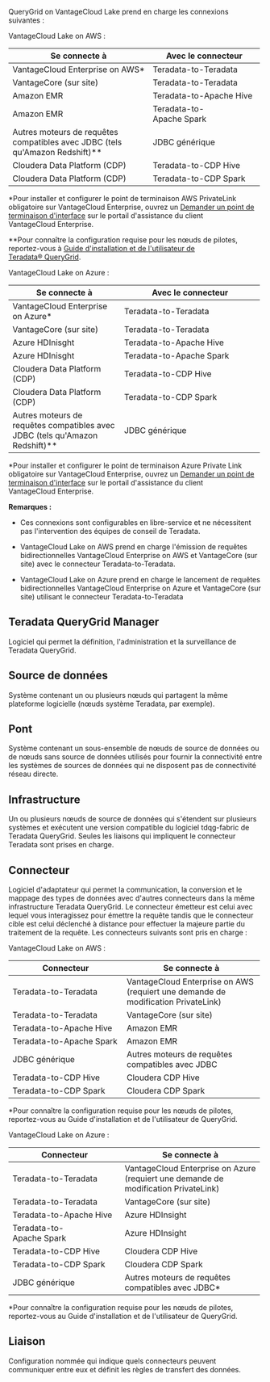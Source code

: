 QueryGrid on VantageCloud Lake prend en charge les connexions suivantes :

VantageCloud Lake on AWS :

<table style="width:99%;">
<colgroup>
<col style="width: 44%" />
<col style="width: 55%" />
</colgroup>
<thead>
<tr class="header">
<th>Se connecte à</th>
<th>Avec le connecteur</th>
</tr>
</thead>
<tbody>
<tr class="odd">
<td>VantageCloud Enterprise on AWS*</td>
<td>Teradata-to-Teradata</td>
</tr>
<tr class="even">
<td>VantageCore (sur site)</td>
<td>Teradata-to-Teradata</td>
</tr>
<tr class="odd">
<td>Amazon EMR</td>
<td>Teradata-to-Apache Hive</td>
</tr>
<tr class="even">
<td>Amazon EMR</td>
<td>Teradata-to-Apache Spark</td>
</tr>
<tr class="odd">
<td>Autres moteurs de requêtes compatibles avec JDBC (tels qu'Amazon Redshift)**</td>
<td>JDBC générique</td>
</tr>
<tr class="even">
<td>Cloudera Data Platform (CDP)</td>
<td>Teradata-to-CDP Hive</td>
</tr>
<tr class="odd">
<td>Cloudera Data Platform (CDP)</td>
<td>Teradata-to-CDP Spark</td>
</tr>
</tbody>
</table>

\*Pour installer et configurer le point de terminaison AWS PrivateLink obligatoire sur VantageCloud Enterprise, ouvrez un [Demander un point de terminaison d'interface](yml1671157089031.md) sur le portail d'assistance du client VantageCloud Enterprise.

\*\*Pour connaître la configuration requise pour les nœuds de pilotes, reportez-vous à [Guide d'installation et de l'utilisateur de Teradata® QueryGrid](https://docs.teradata.com/search/books?filters=prodname~%2522Teradata+QueryGrid%2522&sort=last_update).

VantageCloud Lake on Azure :

<table style="width:99%;">
<colgroup>
<col style="width: 44%" />
<col style="width: 55%" />
</colgroup>
<thead>
<tr class="header">
<th>Se connecte à</th>
<th>Avec le connecteur</th>
</tr>
</thead>
<tbody>
<tr class="odd">
<td>VantageCloud Enterprise on Azure*</td>
<td>Teradata-to-Teradata</td>
</tr>
<tr class="even">
<td>VantageCore (sur site)</td>
<td>Teradata-to-Teradata</td>
</tr>
<tr class="odd">
<td>Azure HDInisght</td>
<td>Teradata-to-Apache Hive</td>
</tr>
<tr class="even">
<td>Azure HDInisght</td>
<td>Teradata-to-Apache Spark</td>
</tr>
<tr class="odd">
<td>Cloudera Data Platform (CDP)</td>
<td>Teradata-to-CDP Hive</td>
</tr>
<tr class="even">
<td>Cloudera Data Platform (CDP)</td>
<td>Teradata-to-CDP Spark</td>
</tr>
<tr class="odd">
<td>Autres moteurs de requêtes compatibles avec JDBC (tels qu'Amazon Redshift)**</td>
<td>JDBC générique</td>
</tr>
</tbody>
</table>

\*Pour installer et configurer le point de terminaison Azure Private Link obligatoire sur VantageCloud Enterprise, ouvrez un [Demander un point de terminaison d'interface](yml1671157089031.md) sur le portail d'assistance du client VantageCloud Enterprise.

**Remarques :**

-   Ces connexions sont configurables en libre-service et ne nécessitent pas l'intervention des équipes de conseil de Teradata.

-   VantageCloud Lake on AWS prend en charge l'émission de requêtes bidirectionnelles VantageCloud Enterprise on AWS et VantageCore (sur site) avec le connecteur Teradata-to-Teradata.

-   VantageCloud Lake on Azure prend en charge le lancement de requêtes bidirectionnelles VantageCloud Enterprise on Azure et VantageCore (sur site) utilisant le connecteur Teradata-to-Teradata

Teradata QueryGrid Manager
--------------------------

Logiciel qui permet la définition, l'administration et la surveillance de Teradata QueryGrid.

Source de données
-----------------

Système contenant un ou plusieurs nœuds qui partagent la même plateforme logicielle (nœuds système Teradata, par exemple).

Pont
----

Système contenant un sous-ensemble de nœuds de source de données ou de nœuds sans source de données utilisés pour fournir la connectivité entre les systèmes de sources de données qui ne disposent pas de connectivité réseau directe.

Infrastructure
--------------

Un ou plusieurs nœuds de source de données qui s'étendent sur plusieurs systèmes et exécutent une version compatible du logiciel tdqg-fabric de Teradata QueryGrid. Seules les liaisons qui impliquent le connecteur Teradata sont prises en charge.

Connecteur
----------

Logiciel d'adaptateur qui permet la communication, la conversion et le mappage des types de données avec d'autres connecteurs dans la même infrastructure Teradata QueryGrid. Le connecteur émetteur est celui avec lequel vous interagissez pour émettre la requête tandis que le connecteur cible est celui déclenché à distance pour effectuer la majeure partie du traitement de la requête. Les connecteurs suivants sont pris en charge :

VantageCloud Lake on AWS :

<table style="width:99%;">
<colgroup>
<col style="width: 45%" />
<col style="width: 54%" />
</colgroup>
<thead>
<tr class="header">
<th>Connecteur</th>
<th>Se connecte à</th>
</tr>
</thead>
<tbody>
<tr class="odd">
<td>Teradata-to-Teradata</td>
<td>VantageCloud Enterprise on AWS (requiert une demande de modification PrivateLink)</td>
</tr>
<tr class="even">
<td>Teradata-to-Teradata</td>
<td>VantageCore (sur site)</td>
</tr>
<tr class="odd">
<td>Teradata-to-Apache Hive</td>
<td>Amazon EMR</td>
</tr>
<tr class="even">
<td>Teradata-to-Apache Spark</td>
<td>Amazon EMR</td>
</tr>
<tr class="odd">
<td>JDBC générique</td>
<td>Autres moteurs de requêtes compatibles avec JDBC</td>
</tr>
<tr class="even">
<td>Teradata-to-CDP Hive</td>
<td>Cloudera CDP Hive</td>
</tr>
<tr class="odd">
<td>Teradata-to-CDP Spark</td>
<td>Cloudera CDP Spark</td>
</tr>
</tbody>
</table>

\*Pour connaître la configuration requise pour les nœuds de pilotes, reportez-vous au Guide d'installation et de l'utilisateur de QueryGrid.

VantageCloud Lake on Azure :

<table style="width:99%;">
<colgroup>
<col style="width: 45%" />
<col style="width: 54%" />
</colgroup>
<thead>
<tr class="header">
<th>Connecteur</th>
<th>Se connecte à</th>
</tr>
</thead>
<tbody>
<tr class="odd">
<td>Teradata-to-Teradata</td>
<td>VantageCloud Enterprise on Azure (requiert une demande de modification PrivateLink)</td>
</tr>
<tr class="even">
<td>Teradata-to-Teradata</td>
<td>VantageCore (sur site)</td>
</tr>
<tr class="odd">
<td>Teradata-to-Apache Hive</td>
<td>Azure HDInsight</td>
</tr>
<tr class="even">
<td>Teradata-to-Apache Spark</td>
<td>Azure HDInsight</td>
</tr>
<tr class="odd">
<td>Teradata-to-CDP Hive</td>
<td>Cloudera CDP Hive</td>
</tr>
<tr class="even">
<td>Teradata-to-CDP Spark</td>
<td>Cloudera CDP Spark</td>
</tr>
<tr class="odd">
<td>JDBC générique</td>
<td>Autres moteurs de requêtes compatibles avec JDBC*</td>
</tr>
</tbody>
</table>

\*Pour connaître la configuration requise pour les nœuds de pilotes, reportez-vous au Guide d'installation et de l'utilisateur de QueryGrid.

Liaison
-------

Configuration nommée qui indique quels connecteurs peuvent communiquer entre eux et définit les règles de transfert des données.
